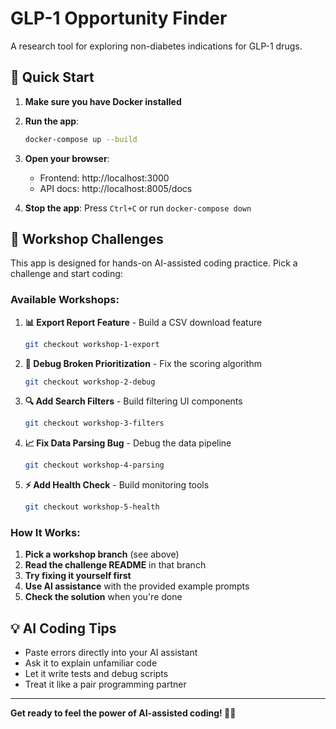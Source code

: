 # GLP-1 Opportunity Finder

A research tool for exploring non-diabetes indications for GLP-1 drugs.

## 🚀 Quick Start

1. **Make sure you have Docker installed**
2. **Run the app**:
   ```bash
   docker-compose up --build
   ```
3. **Open your browser**: 
   - Frontend: http://localhost:3000
   - API docs: http://localhost:8005/docs

4. **Stop the app**: Press `Ctrl+C` or run `docker-compose down`

## 🎯 Workshop Challenges

This app is designed for hands-on AI-assisted coding practice. Pick a challenge and start coding:

### Available Workshops:

1. **📊 Export Report Feature** - Build a CSV download feature
   ```bash
   git checkout workshop-1-export
   ```

2. **🐛 Debug Broken Prioritization** - Fix the scoring algorithm  
   ```bash
   git checkout workshop-2-debug
   ```

3. **🔍 Add Search Filters** - Build filtering UI components
   ```bash
   git checkout workshop-3-filters
   ```

4. **📈 Fix Data Parsing Bug** - Debug the data pipeline
   ```bash
   git checkout workshop-4-parsing
   ```

5. **⚡ Add Health Check** - Build monitoring tools
   ```bash
   git checkout workshop-5-health
   ```

### How It Works:
1. **Pick a workshop branch** (see above)
2. **Read the challenge README** in that branch
3. **Try fixing it yourself first**
4. **Use AI assistance** with the provided example prompts
5. **Check the solution** when you're done

## 💡 AI Coding Tips

- Paste errors directly into your AI assistant
- Ask it to explain unfamiliar code
- Let it write tests and debug scripts
- Treat it like a pair programming partner

---

**Get ready to feel the power of AI-assisted coding! 🤖✨** 